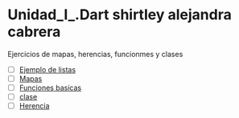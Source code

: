 # Unidad_I_.Dart shirtley alejandra cabrera
Ejercicios de mapas, herencias, funcionmes y clases
- [ ] [Ejemplo de listas](https://dartpad.dartlang.org/cdcce69e8e58abc499c1805f69623ebd)
- [ ] [Mapas](https://dartpad.dartlang.org/f33e6b3f33144033690f7aa86781934c)
- [ ] [Funciones basicas](https://dartpad.dartlang.org/a04efb51b76e2a0a133a77ad44c7fe65)
- [ ] [clase](https://dartpad.dartlang.org/75544b137a56903b8efcac671ebadda6)
- [ ] [Herencia](https://dartpad.dartlang.org/48ec723935b675619df2a81cb45deb8c)
